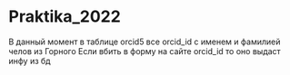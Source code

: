 # Praktika_2022
В данный момент в таблице orcid5 все orcid_id с именем и фамилией челов из Горного
Если вбить в форму на сайте orcid_id то оно выдаст инфу из бд
